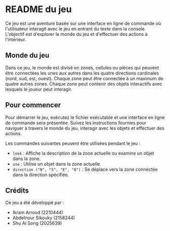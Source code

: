 # README du jeu

Ce jeu est une aventure basée sur une interface en ligne de commande où l'utilisateur interagit avec le jeu en entrant du texte dans la console. L'objectif est d'explorer le monde du jeu et d'effectuer des actions à l'intérieur.

## Monde du jeu

Dans ce jeu, le monde est divisé en zones, cellules ou pièces qui peuvent être connectées les unes aux autres dans les quatre directions cardinales (nord, sud, est, ouest). Chaque zone peut être connectée à un maximum de quatre autres zones. Chaque zone peut contenir des objets interactifs avec lesquels le joueur peut interagir.

## Pour commencer

Pour démarrer le jeu, exécutez le fichier exécutable et une interface en ligne de commande sera présentée. Suivez les instructions fournies pour naviguer à travers le monde du jeu, interagir avec les objets et effectuer des actions.

Les commandes suivantes peuvent être utilisées pendant le jeu :

- `look` : Affiche la description de la zone actuelle ou examine un objet dans la zone.
- `use` : Utilise un objet dans la zone actuelle.
- `direction ("N", "S", "E", "O")` : Se déplace vers la zone connectée dans la direction spécifiée.

## Crédits

Ce jeu a été développé par :
- Ikram Arroud (2210444)
- Abdelnour Sikouky (2158244)
- Shu Ai Song (2025639)
